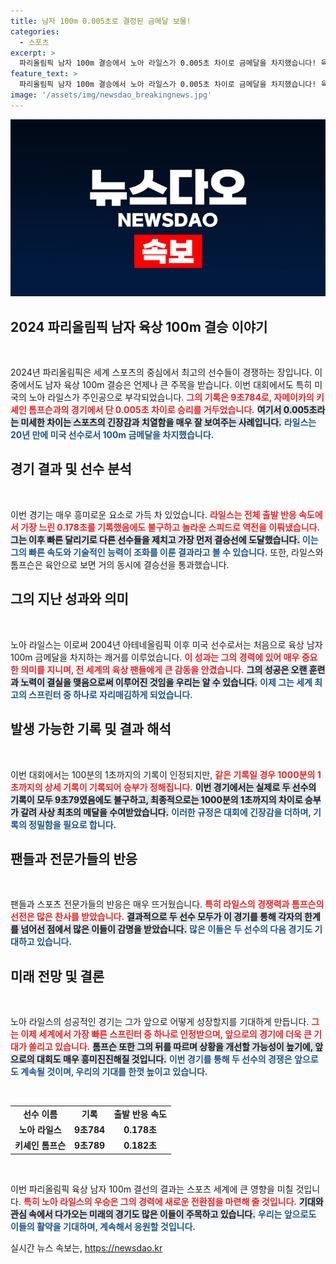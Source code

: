 ```yaml
---
title: 남자 100m 0.005초로 결정된 금메달 보물!
categories:
  - 스포츠
excerpt: >
  파리올림픽 남자 100m 결승에서 노아 라일스가 0.005초 차이로 금메달을 차지했습니다! 육안으로도 느껴지는 박빙의 대결, 두 선수의 순간을 함께 보세요!
feature_text: >
  파리올림픽 남자 100m 결승에서 노아 라일스가 0.005초 차이로 금메달을 차지했습니다! 육안으로도 느껴지는 박빙의 대결, 두 선수의 순간을 함께 보세요!
image: '/assets/img/newsdao_breakingnews.jpg'
---
```


<p><img src="/assets/img/newsdao_breakingnews.jpg" alt="cryptoinkorea 속보" /></p>

<h2 data-ke-size="size26">2024 파리올림픽 남자 육상 100m 결승 이야기</h2>

<p data-ke-size="size16">&nbsp;</p>

<p>2024년 파리올림픽은 세계 스포츠의 중심에서 최고의 선수들이 경쟁하는 장입니다. 이 중에서도 남자 육상 100m 결승은 언제나 큰 주목을 받습니다. 이번 대회에서도 특히 미국의 노아 라일스가 주인공으로 부각되었습니다. <b><span style="color: #ee2323;">그의 기록은 9초784로, 자메이카의 키셰인 톰프슨과의 경기에서 단 0.005초 차이로 승리를 거두었습니다.</span></b> <b><span style="background-color: #21538527;">여기서 0.005초라는 미세한 차이는 스포츠의 긴장감과 치열함을 매우 잘 보여주는 사례입니다.</span></b> <b><span style="color: #1a5490;">라일스는 20년 만에 미국 선수로서 100m 금메달을 차지했습니다.</span></b></p>

<h2 data-ke-size="size26">경기 결과 및 선수 분석</h2>

<p data-ke-size="size16">&nbsp;</p>

<p>이번 경기는 매우 흥미로운 요소로 가득 차 있었습니다. <b><span style="color: #ee2323;">라일스는 전체 출발 반응 속도에서 가장 느린 0.178초를 기록했음에도 불구하고 놀라운 스피드로 역전을 이뤄냈습니다.</span></b> <b><span style="background-color: #21538527;">그는 이후 빠른 달리기로 다른 선수들을 제치고 가장 먼저 결승선에 도달했습니다.</span></b> <b><span style="color: #1a5490;">이는 그의 빠른 속도와 기술적인 능력이 조화를 이룬 결과라고 볼 수 있습니다.</span></b>  또한, 라일스와 톰프슨은 육안으로 보면 거의 동시에 결승선을 통과했습니다. </p>

<h2 data-ke-size="size26">그의 지난 성과와 의미</h2>

<p data-ke-size="size16">&nbsp;</p>

<p>노아 라일스는 이로써 2004년 아테네올림픽 이후 미국 선수로서는 처음으로 육상 남자 100m 금메달을 차지하는 쾌거를 이루었습니다. <b><span style="color: #ee2323;">이 성과는 그의 경력에 있어 매우 중요한 의미를 지니며, 전 세계의 육상 팬들에게 큰 감동을 안겼습니다.</span></b> <b><span style="background-color: #21538527;">그의 성공은 오랜 훈련과 노력이 결실을 맺음으로써 이루어진 것임을 우리는 알 수 있습니다.</span></b> <b><span style="color: #1a5490;">이제 그는 세계 최고의 스프린터 중 하나로 자리매김하게 되었습니다.</span></b></p>

<h2 data-ke-size="size26">발생 가능한 기록 및 결과 해석</h2>

<p data-ke-size="size16">&nbsp;</p>

<p>이번 대회에서는 100분의 1초까지의 기록이 인정되지만, <b><span style="color: #ee2323;">같은 기록일 경우 1000분의 1초까지의 상세 기록이 기록되어 승부가 정해집니다.</span></b> <b><span style="background-color: #21538527;">이번 경기에서는 실제로 두 선수의 기록이 모두 9초79였음에도 불구하고, 최종적으로는 1000분의 1초까지의 차이로 승부가 갈려 사상 최초의 메달을 수여받았습니다.</span></b> <b><span style="color: #1a5490;">이러한 규정은 대회에 긴장감을 더하며, 기록의 정밀함을 필요로 합니다.</span></b></p>

<h2 data-ke-size="size26">팬들과 전문가들의 반응</h2>

<p data-ke-size="size16">&nbsp;</p>

<p>팬들과 스포츠 전문가들의 반응은 매우 뜨거웠습니다. <b><span style="color: #ee2323;">특히 라일스의 경쟁력과 톰프슨의 선전은 많은 찬사를 받았습니다.</span></b> <b><span style="background-color: #21538527;">결과적으로 두 선수 모두가 이 경기를 통해 각자의 한계를 넘어선 점에서 많은 이들이 감명을 받았습니다.</span></b> <b><span style="color: #1a5490;">많은 이들은 두 선수의 다음 경기도 기대하고 있습니다.</span></b></p>

<h2 data-ke-size="size26">미래 전망 및 결론</h2>

<p data-ke-size="size16">&nbsp;</p>

<p>노아 라일스의 성공적인 경기는 그가 앞으로 어떻게 성장할지를 기대하게 만듭니다. <b><span style="color: #ee2323;">그는 이제 세계에서 가장 빠른 스프린터 중 하나로 인정받으며, 앞으로의 경기에 더욱 큰 기대가 쏠리고 있습니다.</span></b> <b><span style="background-color: #21538527;">톰프슨 또한 그의 뒤를 따르며 상황을 개선할 가능성이 높기에, 앞으로의 대회도 매우 흥미진진해질 것입니다.</span></b> <b><span style="color: #1a5490;">이번 경기를 통해 두 선수의 경쟁은 앞으로도 계속될 것이며, 우리의 기대를 한껏 높이고 있습니다.</span></b></p>

<p data-ke-size="size16">&nbsp;</p>

<table style="width: 100%; border-collapse: collapse;">
    <tr>
        <td style="text-align: center; height: 17px;"><b>선수 이름</b></td>
        <td style="text-align: center; height: 17px;"><b>기록</b></td>
        <td style="text-align: center; height: 17px;"><b>출발 반응 속도</b></td>
    </tr>
    <tr>
        <td style="text-align: center; height: 17px;"><b>노아 라일스</b></td>
        <td style="text-align: center; height: 17px;"><b>9초784</b></td>
        <td style="text-align: center; height: 17px;"><b>0.178초</b></td>
    </tr>
    <tr>
        <td style="text-align: center; height: 17px;"><b>키셰인 톰프슨</b></td>
        <td style="text-align: center; height: 17px;"><b>9초789</b></td>
        <td style="text-align: center; height: 17px;"><b>0.182초</b></td>
    </tr>
</table>

<p data-ke-size="size16">&nbsp;</p>

<p>이번 파리올림픽 육상 남자 100m 결선의 결과는 스포츠 세계에 큰 영향을 미칠 것입니다. <b><span style="color: #ee2323;">특히 노아 라일스의 우승은 그의 경력에 새로운 전환점을 마련해 줄 것입니다.</span></b> <b><span style="background-color: #21538527;">기대와 관심 속에서 다가오는 미래의 경기도 많은 이들이 주목하고 있습니다.</span></b> <b><span style="color: #1a5490;">우리는 앞으로도 이들의 활약을 기대하며, 계속해서 응원할 것입니다.</span></b></p>
실시간 뉴스 속보는, <a href="https://newsdao.kr" rel="dofollow">https://newsdao.kr</a>


